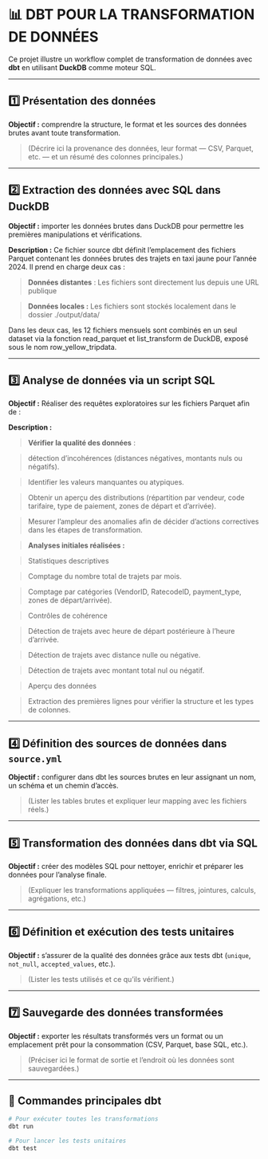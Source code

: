 # 📊 DBT POUR LA TRANSFORMATION DE DONNÉES 

Ce projet illustre un workflow complet de transformation de données avec **dbt** en utilisant **DuckDB** comme moteur SQL.

---

## 1️⃣ Présentation des données

**Objectif :** comprendre la structure, le format et les sources des données brutes avant toute transformation.

> (Décrire ici la provenance des données, leur format — CSV, Parquet, etc. — et un résumé des colonnes principales.)

---

## 2️⃣ Extraction des données avec SQL dans DuckDB

**Objectif :** importer les données brutes dans DuckDB pour permettre les premières manipulations et vérifications.

**Description :**
Ce fichier source dbt définit l’emplacement des fichiers Parquet contenant les données brutes des trajets en taxi jaune pour l’année 2024.
Il prend en charge deux cas :

>**Données distantes** : Les fichiers sont directement lus depuis une URL publique

>**Données locales :** Les fichiers sont stockés localement dans le dossier ./output/data/

Dans les deux cas, les 12 fichiers mensuels sont combinés en un seul dataset via la fonction read_parquet et list_transform de DuckDB, exposé sous le nom row_yellow_tripdata.

---

## 3️⃣ Analyse de données via un script SQL

**Objectif :**
Réaliser des requêtes exploratoires sur les fichiers Parquet afin de :

**Description :**

>**Vérifier la qualité des données** : 

>détection d’incohérences (distances négatives, montants nuls ou négatifs).

>Identifier les valeurs manquantes ou atypiques.

>Obtenir un aperçu des distributions (répartition par vendeur, code tarifaire, type de paiement, zones de départ et d’arrivée).

>Mesurer l’ampleur des anomalies afin de décider d’actions correctives dans les étapes de transformation.


>**Analyses initiales réalisées :**

>Statistiques descriptives

>Comptage du nombre total de trajets par mois.

>Comptage par catégories (VendorID, RatecodeID, payment_type, zones de départ/arrivée).

>Contrôles de cohérence

>Détection de trajets avec heure de départ postérieure à l’heure d’arrivée.

>Détection de trajets avec distance nulle ou négative.

>Détection de trajets avec montant total nul ou négatif.

>Aperçu des données

>Extraction des premières lignes pour vérifier la structure et les types de colonnes.


---

## 4️⃣ Définition des sources de données dans `source.yml`

**Objectif :** configurer dans dbt les sources brutes en leur assignant un nom, un schéma et un chemin d’accès.
  
> (Lister les tables brutes et expliquer leur mapping avec les fichiers réels.)

---

## 5️⃣ Transformation des données dans dbt via SQL

**Objectif :** créer des modèles SQL pour nettoyer, enrichir et préparer les données pour l’analyse finale.

> (Expliquer les transformations appliquées — filtres, jointures, calculs, agrégations, etc.)

---

## 6️⃣ Définition et exécution des tests unitaires

**Objectif :** s’assurer de la qualité des données grâce aux tests dbt (`unique`, `not_null`, `accepted_values`, etc.).
  
> (Lister les tests utilisés et ce qu’ils vérifient.)

---

## 7️⃣ Sauvegarde des données transformées

**Objectif :** exporter les résultats transformés vers un format ou un emplacement prêt pour la consommation (CSV, Parquet, base SQL, etc.).
  
> (Préciser ici le format de sortie et l’endroit où les données sont sauvegardées.)

---

## 🚀 Commandes principales dbt

```bash
# Pour exécuter toutes les transformations
dbt run

# Pour lancer les tests unitaires
dbt test

